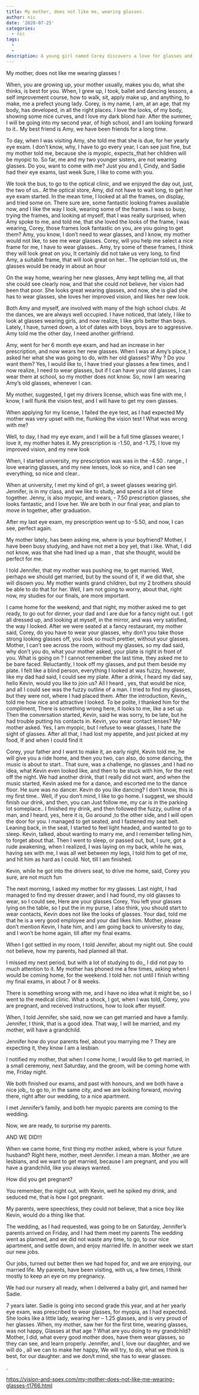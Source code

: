 ```yaml
---
title: My mother, does not like me, wearing glasses.
author: nic
date: '2020-07-25'
categories:
  - nic
tags:
  - 
  - 
description: A young girl named Corey discovers a love for glasses and embraces her newfound vision and identity.
---
```

My mother, does not like me wearing glasses !






When, you are growing up, your mother usually, makes you do, what she thinks, is best for you.
When, I grew up, I took, ballet and dancing lessons, a self improvement course, how to walk, sit, apply make up, and anything, to make, me a prefect young lady.
Corey, is my name, I am, at an age, that my body, has developed, in all the right places.
I love the looks, of my body, showing some nice curves, and I love my dark blond hair. 
After the summer, I will be going into my second year, of high school, and I am looking forward to it..
My best friend is Amy, we have been friends for a long time.


To day, when I was visiting Amy, she told me that she is due, for her yearly eye exam.
I don’t know, why, I have to go every year, I can see just fine, but my mother told me, because she is myopic, expects,,that her children will be myopic to. 
So far, me and my two younger sisters, are not wearing glasses.
Do you, want to come with me? Just you and I, Cindy, and Sadie had their eye exams, last week
Sure, I like to come with you.


We took the bus, to go to the optical clinic, and we enjoyed the day out, just, the two of us..
At the optical store, Amy, did not have to wait long, to get her eye exam started.
In the mean time, I looked at all the frames, on display, and tried some on.
There sure are, some fantastic looking frames available now, and I like the way I look, wearing some of the frames.
I was so busy, trying the frames, and looking at myself, that I was really surprised, when Amy spoke to me, and told me, that she loved the looks of the frame, I was wearing, 
Corey, those frames look fantastic on you, are you going to get them?
Amy, you know, I don’t need to wear glasses, and I know, my mother would not like, to see me wear glasses.
Corey, will you help me select a nice frame for me, I have to wear glasses..
Amy, try some of these frames, I think they will look great on you, 
It certainly did not take us very long, to find Amy, a suitable frame, that will look great on her..
The optician told us, the glasses would be ready in about an hour


On the way home, wearing her new glasses, Amy kept telling me, all that she could see clearly now, and that she could not believe, her vision had been that poor.
She looks great wearing glasses, and now, she is glad she has to wear glasses, she loves her improved vision, and likes her new look.


Both Amy and myself, are involved with many of the high school clubs.
At the dances, we are always well occupied.
I have noticed, that lately, I like to look at glasses wearing girls, and now realize, 
I like girls better than boys.
Lately, I have, turned down, a lot of dates with boys, boys are to aggressive. 
Amy told me the other day, I need another girlfriend.


Amy, went for her 6 month eye exam, and had an increase in her prescription, and now wears her new glasses.
When I was at Amy’s place, I asked her what she was going to do, with her old glasses?
Why ? Do you want them?
Yes, I would like to, I have tried your glasses a few times, and I now realize, I need to wear glasses, but if I can have your old glasses, I can wear them at school, so my mother does not know.
So, now I am wearing Amy’s old glasses, whenever I can.


My mother, suggested, I get my drivers license, which was fine with me, I know, I will flunk the vision test, and I will have to get my own glasses.


When applying for my license, I failed the eye test, as I had expected
My mother was very upset with me, flunking the vision test !
What was wrong with me?


Well, to day, I had my eye exam, and I will be a full time glasses wearer, I love it, my mother hates it.
My prescription is -1.50, and -1.75, I love my improved vision, and my new look


When, I started university, my prescription was was in the -4.50 . range.,
I love wearing glasses, and my new lenses, look so nice, and I can see everything, so nice and clear..


When at university, I met my kind of girl, a sweet glasses wearing girl.
Jennifer, is in my class, and we like to study, and spend a lot of time together.
Jenny, is also myopic, and wears, - 7.50 prescription glasses, she looks fantastic, and I love her.
We are both in our final year, and plan to move in together, after graduation.


After my last eye exam, my prescription went up to -5.50, and now, I can see, perfect again.


My mother lately, has been asking me, where is your boyfriend?
Mother, I have been busy studying, and have not met a boy yet, that i like. 
What, I did not know, was that she had lined up a man , that she thought, would be perfect for me.


I told Jennifer, that my mother was pushing me, to get married.
Well, perhaps we should get married, but by the sound of it, if we did that, she will disown you.
My mother wants grand children, but my 2 brothers should be able to do that for her.
Well, I am not going to worry, about that, right now, my studies for our finals, are more important.


I came home for the weekend, and that night, my mother asked me to get ready, to go out for dinner, your dad and I are due for a fancy night out.
I got all dressed up, and looking at myself, in the mirror, and was very satisfied, the way I looked.
After we were seated at a fancy restaurant, my mother said, Corey, do you have to wear your glasses, why don’t you take those strong looking glasses off, you look so much prettier, without your glasses.
Mother, I can’t see across the room, without my glasses, so my dad said, why don’t you do, what your mother asked, your plate is right in front of you.
What is going on ?
I cannot remember the last time, they asked me to be bare faced.
Reluctantly, I took off my glasses, and put them beside my plate.
I felt like a blind person, everything I looked at was fuzzy, however, like my dad had said, I could see my plate.
After a drink, I heard my dad say, hello Kevin, would you like to join us?
All I heard , yes, that would be nice, and all I could see was the fuzzy outline of a man.
I tried to find my glasses, but they were not, where I had placed them.
After the introduction, Kevin,, told me how nice and attractive I looked.
To be polite, I thanked him for the compliment, 
There is something wrong here, it looks to me, like a set up.
Then the conversation started, Kevin, said he was sorry, to be late, but he had trouble putting his contacts in.
Kevin, you wear contact lenses? My mother asked.
Yes, I am myopic, but I refuse to wear glasses, I hate the sight of glasses.
After all that, I had lost my appetite, and just picked at my food, If and when I could find it


Corey, your father and I want to make it, an early night, 
Kevin told me, he will give you a ride home, and then you two, can also, do some dancing, the music is about to start..
That sure, was a challenge, no glasses ,and I had no idea, what Kevin even looked like, and then to be stuck with him, for the rest off the night.
We had another drink, that I really did not want, and when the music started, Kevin asked me for a dance, and escorted me to the dance floor.
He sure was no dancer.
Kevin do you like dancing? I don’t know, this is my first time..
Well, if you don’t mind, I like to go home.
I suggest, we should finish our drink, and then, you can Just follow me, my car is in the parking lot someplace..
I finished my drink, and then followed the fuzzy, outline of a man, and I heard, yes, here it is, 
Go around ,to the other side, and I will open the door for you.
I managed to get seated, and I fastened my seat belt.
Leaning back, in the seat, I started to feel light headed, and wanted to go to sleep.
Kevin, talked, about wanting to marry me, and I remember telling him, to forget about that.
Then I went to sleep, or passed out, but, I sure, got a rude awakening, when I realized, I was laying on my back, while he was, having sex with me, 
I was all wet between my legs,
I told him to get of me, and hit him as hard as I could.
Not, till I am finished.


Kevin, while he got into the drivers seat, to drive me home, said, Corey you sure, are not much fun


The next morning, I asked my mother for my glasses. 
Last night, I had managed to find my dresser drawer, and I had found, my old glasses to wear, so I could see, 
Here are your glasses Corey, 
You left your glasses lying on the table, so I put the in my purse, I also think, you should start to wear contacts, Kevin does not like the looks of glasses.
Your dad, told me that he is a very good employee and your dad likes him.
Mother, please don’t mention Kevin, I hate him, and I am going back to university to day, and I won’t be home again, till after my final exams.


When I got settled in my room, I told Jennifer, about my night out.
She could not believe, how my parents, had planned all that.


I missed my next period, but with a lot of studying to do,, I did not pay to much attention to it.
My mother has phoned me a few times, asking when I would be coming home, for the weekend.
I told her. not until I finish writing my final exams, in about 7 or 8 weeks.


There is something wrong with me, and I have no idea what it might be, so I went to the medical clinic.
What a shock, I got, when I was told, Corey, you are pregnant, and received 
instructions, how to look after myself.


When, I told Jennifer, she said, now we can get married and have a family.
Jennifer, I think, that is a good idea.
That way, I will be married, and my mother, will have a grandchild. 


Jennifer how do your parents feel, about you marrying me ?
They are expecting it, they know I am a lesbian.


I notified my mother, that when I come home, I would like to get married, in a small ceremony, next Saturday, and the groom, will be coming home with me, Friday night.


We both finished our exams, and past with honours, and we both have a nice job,, to go to, in the same city, and we are looking forward, moving there, right after our wedding, to a nice apartment.


I met Jennifer’s family, and both her myopic parents are coming to the wedding.


Now, we are ready, to surprise my parents.


AND WE DID!!!


When we came home, first thing my mother asked, where is your future husband?
Right here, mother, meet Jennifer.
I mean a man.
Mother ,we are lesbians, and we want to get married, because I am pregnant, and you will have a grandchild, like you always wanted.


How did you get pregnant?


You remember, the night out, with Kevin, well he spiked my drink, and seduced me, that is how I got pregnant.


My parents, were speechless, they could not believe, that a nice boy like Kevin, would do a thing like that.


The wedding, as I had requested, was going to be on Saturday, Jennifer’s parents arrived on Friday, and I had them meet my parents
The wedding went as planned, and we did not waste any time, to go, to our nice apartment, and settle down, and enjoy married life.
In another week we start our new jobs.


Our jobs, turned out better then we had hoped for, and we are enjoying, our 
married life.
My parents, have been visiting, with us, a few times, I think mostly to keep an eye on my pregnancy.




We had our nursery all ready, when I delivered a baby girl, and named her Sadie.


7 years later.
Sadie is going into second grade this year, and at her yearly eye exam, was prescribed to wear glasses, for myopia, as I had expected.
She looks like a little lady, wearing her – 1.25 glasses, and is very proud of her glasses
.When, my mother, saw her for the first time, wearing glasses, was not happy, 
Glasses at that age ? 
What are you doing to my grandchild?
Mother, I did, what every good mother does, have them wear glasses, so they can 
see, and learn properly.
Jennifer, and I, love our daughter, and we will do , all we can to make her happy, 
We will try, to do, what we think is best, for our daughter. and we don/t mind, she has to wear glasses.





















.

https://vision-and-spex.com/my-mother-does-not-like-me-wearing-glasses-t1766.html